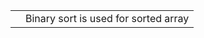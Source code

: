 |     |                                      |
| --- | ------------------------------------ |
|     | Binary sort is used for sorted array |
